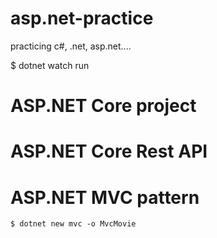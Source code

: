 # asp.net-practice

practicing c#, .net, asp.net....

$ dotnet watch run

# ASP.NET Core project

# ASP.NET Core Rest API

# ASP.NET MVC pattern
	$ dotnet new mvc -o MvcMovie